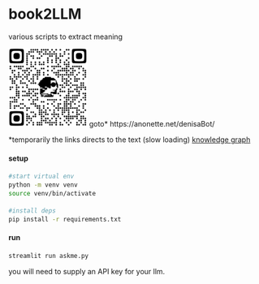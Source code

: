 # book2LLM
various scripts to extract meaning

<img src="./dk_qr.svg" width="155em">
goto* https://anonette.net/denisaBot/ 

*temporarily the links directs to the text (slow loading) [knowledge graph](https://github.com/anonette/gpt_index/tree/798d09810ef88ff9078b53443b1b1c2859f185bb/examples/knowledge_graph_dk)

#### setup
```bash
#start virtual env
python -m venv venv
source venv/bin/activate

#install deps
pip install -r requirements.txt

```
#### run
```bash
streamlit run askme.py
```

you will need to supply an API key for your llm.  
